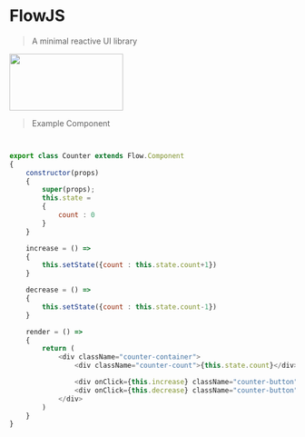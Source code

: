# FlowJS
> A minimal reactive UI library 

<img src="https://i.imgur.com/jFgGR65.png" width="200" height="100">

> Example Component 
```Javascript 


export class Counter extends Flow.Component
{
    constructor(props)
    {
        super(props);
        this.state = 
        {
            count : 0 
        }
    }

    increase = () =>
    {
        this.setState({count : this.state.count+1})
    }

    decrease = () =>
    {
        this.setState({count : this.state.count-1})
    }

    render = () =>
    {
        return (
            <div className="counter-container">
                <div className="counter-count">{this.state.count}</div>

                <div onClick={this.increase} className="counter-button">+</div>
                <div onClick={this.decrease} className="counter-button">-</div>
            </div>
        )
    }
}

```
